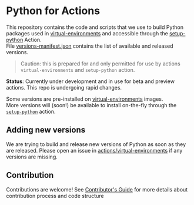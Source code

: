 # Python for Actions
This repository contains the code and scripts that we use to build Python packages used in [virtual-environments](https://github.com/actions/virtual-environments) and accessible through the [setup-python](https://github.com/actions/setup-python) Action.  
File [versions-manifest.json](./versions-manifest.json) contains the list of available and released versions.  

> Caution: this is prepared for and only permitted for use by actions `virtual-environments` and `setup-python` action.

**Status**: Currently under development and in use for beta and preview actions.  This repo is undergoing rapid changes.

Some versions are pre-installed on [virtual-environments](https://github.com/actions/virtual-environments) images.  
More versions will (soon!) be available to install on-the-fly through the [`setup-python`](https://github.com/actions/setup-python) action.

## Adding new versions
We are trying to build and release new versions of Python as soon as they are released. Please open an issue in [actions/virtual-environments](https://github.com/actions/virtual-environments) if any versions are missing.

## Contribution
Contributions are welcome! See [Contributor's Guide](./CONTRIBUTING.md) for more details about contribution process and code structure
